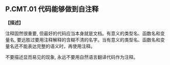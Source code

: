 ## P.CMT.01  代码能够做到自注释

**【描述】**

注释固然很重要, 但最好的代码应当本身就是文档。有意义的类型名、函数名和变量名, 要远胜过要用注释解释的含糊不清的名字。当有意义的类型名、函数名和变量名还不能表达完整的语义时，再使用注释。

不要描述显而易见的现象, 永远不要用自然语言翻译代码作为注释。